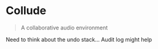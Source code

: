 # Collude

> A collaborative audio environment

Need to think about the undo stack...
Audit log might help
